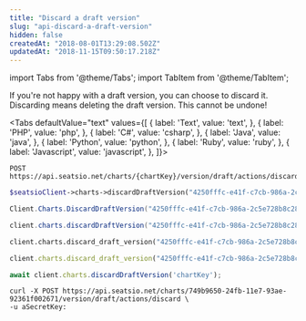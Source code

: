 ```yaml
---
title: "Discard a draft version"
slug: "api-discard-a-draft-version"
hidden: false
createdAt: "2018-08-01T13:29:08.502Z"
updatedAt: "2018-11-15T09:50:17.218Z"
---
```


import Tabs from '@theme/Tabs';
import TabItem from '@theme/TabItem';

If you're not happy with a draft version, you can choose to discard it. Discarding means deleting the draft version. This cannot be undone!


<Tabs 
  defaultValue="text"
  values={[
{ label: 'Text', value: 'text', },
{ label: 'PHP', value: 'php', },
{ label: 'C#', value: 'csharp', },
{ label: 'Java', value: 'java', },
{ label: 'Python', value: 'python', },
{ label: 'Ruby', value: 'ruby', },
{ label: 'Javascript', value: 'javascript', },
]}>
<TabItem value='text'>

```text
POST https://api.seatsio.net/charts/{chartKey}/version/draft/actions/discard
```

</TabItem>
<TabItem value='php'>

```php
$seatsioClient->charts->discardDraftVersion("4250fffc-e41f-c7cb-986a-2c5e728b8c28");
```

</TabItem>
<TabItem value='csharp'>

```csharp
Client.Charts.DiscardDraftVersion("4250fffc-e41f-c7cb-986a-2c5e728b8c28");
```

</TabItem>
<TabItem value='java'>

```java
client.charts.discardDraftVersion("4250fffc-e41f-c7cb-986a-2c5e728b8c28");
```

</TabItem>
<TabItem value='python'>

```python
client.charts.discard_draft_version("4250fffc-e41f-c7cb-986a-2c5e728b8c28")
```

</TabItem>
<TabItem value='ruby'>

```ruby
client.charts.discard_draft_version("4250fffc-e41f-c7cb-986a-2c5e728b8c28")

```

</TabItem>
<TabItem value='javascript'>

```javascript
await client.charts.discardDraftVersion('chartKey');
```

</TabItem>
</Tabs>



```curl
curl -X POST https://api.seatsio.net/charts/749b9650-24fb-11e7-93ae-92361f002671/version/draft/actions/discard \
-u aSecretKey:
```

